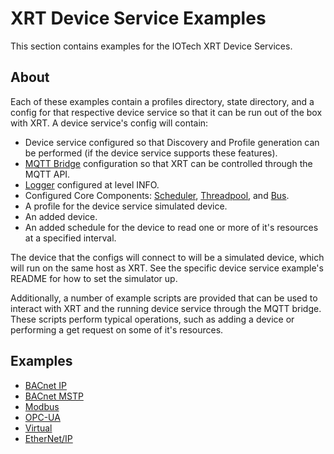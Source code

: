 # XRT Device Service Examples

This section contains examples for the IOTech XRT Device Services.

## About

Each of these examples contain a profiles directory, state directory, and a config for that respective device service so that it can be run out of the box with XRT. A device service's config will contain:
  
* Device service configured so that Discovery and Profile generation can be performed (if the device service supports these features).
* [MQTT Bridge](https://docs.iotechsys.com/edge-xrt20/bridge-components/mqtt-bridge-component.html) configuration so that XRT can be controlled through the MQTT API.
* [Logger](https://docs.iotechsys.com/edge-xrt20/core-components/logger-component.html)   configured at level INFO.
* Configured Core Components: [Scheduler](https://docs.iotechsys.com/edge-xrt20/core-components/scheduler-component.html), [Threadpool](hhttps://docs.iotechsys.com/edge-xrt20/core-components/threadpool-component.html), and [Bus](https://docs.iotechsys.com/edge-xrt20/core-components/bus-component.html).  
* A profile for the device service simulated device.
* An added device.
* An added schedule for the device to read one or more of it's resources at a specified interval.

The device that the configs will connect to will be a simulated device, which will run on the same host as XRT. See the specific device service example's README for how to set the simulator up.

Additionally, a number of example scripts are provided that can be used to interact with XRT and the running device service through the MQTT bridge. These scripts perform typical operations, such as adding a device or performing a get request on some of it's resources.

## Examples

* [BACnet IP](bacnet-ip)
* [BACnet MSTP](bacnet-mstp)
* [Modbus](modbus)
* [OPC-UA](opc-ua)
* [Virtual](virtual)
* [EtherNet/IP](ethernet-ip)
